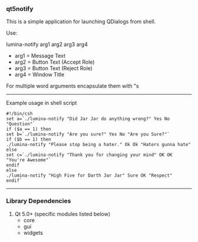 ### qt5notify

This is a simple application for launching QDialogs from shell.

Use:

lumina-notify arg1 arg2 arg3 arg4

* arg1 = Message Text
* arg2 = Button Text (Accept Role)
* arg3 = Button Text (Reject Role)
* arg4 = Window Title

For multiple word arguments encapsulate them with "s

***
Example usage in shell script

~~~~
#!/bin/csh
set a=`./lumina-notify "Did Jar Jar do anything wrong?" Yes No "Question"`
if ($a == 1) then
set b=`./lumina-notify "Are you sure?" Yes No "Are you Sure?"`
if ($b == 1) then
./lumina-notify "Please stop being a hater." Ok Ok "Haters gunna hate"
else
set c=`./lumina-notify "Thank you for changing your mind" OK OK "You're Awesome"`
endif
else
./lumina-notify "High Five for Darth Jar Jar" Sure OK "Respect"
endif`
~~~~

***

### Library Dependencies

1. Qt 5.0+ (specific modules listed below)
   * core
   * gui
   * widgets
